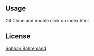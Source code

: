 ## Usage
Git Clone and double click on index.html

## License

[Sobhan Bahremand](https://sobhanbahremand.ir/)
